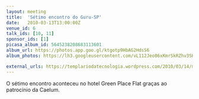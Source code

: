 ```yaml
---
layout: meeting
title:  'Sétimo encontro do Guru-SP'
date:   2010-03-13T13:00:00Z
venue_id: 6
talk_ids: [10, 11]
sponsor_ids: [1]
picasa_album_id: 5645238208683113601
album_url: https://photos.app.goo.gl/ktgotp9HbAG2HdsS6
album_photos: https://lh3.googleusercontent.com/vL112Jeo86xKmrSkRZhv3SHzD0uG947ON-L4R2DCWCmvCsv-26AIxZfy0mSKfXzBHlYm6CWCzqXF05CdA7KmEHBvYIXBVNYkN5d8w-FX8FRhgtH8HfBtyVREpF1G1ouzz0kOz_dGsDWH0VcqFSuVZC9JI43Bw_pLMBAOGPZqD2DhcgOeACOcu9BwFbH_bzOLaRjiBDS8c4VykHCiWG-I4951k0NFnQ3IvaZLBsuCpyRMSU0dooNsoGCUa-pdAgLgpasx-ffmsIWjgkgpwW15sfrlD-DNoV28-8rN60XfaeVnR1a_APkuOX2c5R_RkcAQ9PNoZdDHG_4qEdZhwmo5VcJyRwjQTI65yExN9cjugANanw4eZW4JbozXxwu6hyQauLlpoEyjOT5FcTQRE4V61H_e4yAwLvQY-f5Y9FnwhB3jGw5R4tRcIrLsDPeKYk_CJa-5BwkNcFeK-MxIn1mC8mSmO08Hm4TmAsjCXpaSjgX0TYB_wXQwDWk9TfgVMQT3sNTB--Za9KKG4_1t43hV_LnEv0_F6RvMHu1IIZw4S2d4HxjQIjxqzQgazqQ2xv9Ry1pb6tNqv57cW_zRJDHvrfzP0hTyApbnNiubvx2tUG07hvTHkc4bGA4pmG5ZIIofLX4z8okHjhpviX4tlfWnPtjrdeVxkg2YIKVThFyuhE7TgpBZY-552PJXhz0CiKYNnOhEYl8ajp-1fIY2_A

external_urls: https://templariodatecnologia.wordpress.com/2010/03/14/minhas-impressoes-7%C2%BA-encontro-do-grupo-de-usuarios-ruby-de-sp-guru-sp-130310/
---
```


O sétimo encontro aconteceu no hotel Green Place Flat graças ao patrocínio da Caelum.
